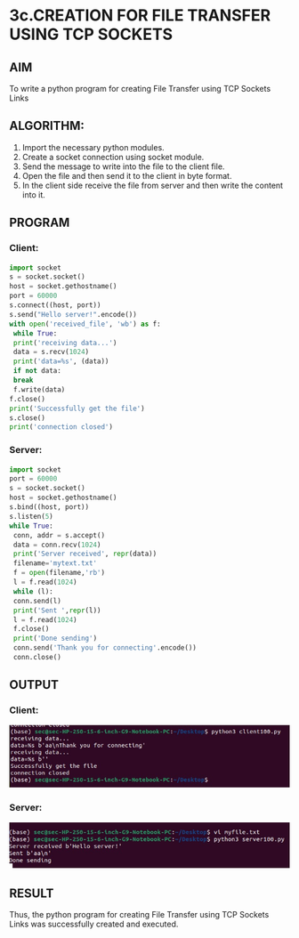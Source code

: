 # 3c.CREATION FOR FILE TRANSFER USING TCP SOCKETS
## AIM
To write a python program for creating File Transfer using TCP Sockets Links
## ALGORITHM:
1. Import the necessary python modules.
2. Create a socket connection using socket module.
3. Send the message to write into the file to the client file.
4. Open the file and then send it to the client in byte format.
5. In the client side receive the file from server and then write the content into it.
## PROGRAM
### Client:
```python
import socket
s = socket.socket()
host = socket.gethostname()
port = 60000
s.connect((host, port))
s.send("Hello server!".encode())
with open('received_file', 'wb') as f:
 while True:
 print('receiving data...')
 data = s.recv(1024)
 print('data=%s', (data))
 if not data:
 break
 f.write(data)
f.close()
print('Successfully get the file')
s.close()
print('connection closed')
```
### Server:
```python
import socket
port = 60000
s = socket.socket()
host = socket.gethostname()
s.bind((host, port)) 
s.listen(5)
while True:
 conn, addr = s.accept()
 data = conn.recv(1024)
 print('Server received', repr(data))
 filename='mytext.txt'
 f = open(filename,'rb')
 l = f.read(1024)
 while (l):
 conn.send(l)
 print('Sent ',repr(l))
 l = f.read(1024)
 f.close()
 print('Done sending')
 conn.send('Thank you for connecting'.encode())
 conn.close()
```
## OUTPUT
### Client:
![alt text](307814770-bc546736-6408-4b8a-89b3-2c52438209b7.png)
### Server:
![alt text](307814706-b1a8a9b8-a98a-421c-838b-a04ec70f7a0c.png)

## RESULT
Thus, the python program for creating File Transfer using TCP Sockets Links was 
successfully created and executed.
